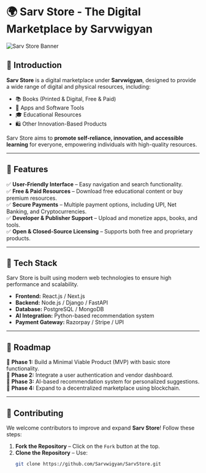 # 🌍 Sarv Store - The Digital Marketplace by Sarvwigyan

![Sarv Store Banner](https://yourimageurl.com/banner.png)  

## 🚀 Introduction  

**Sarv Store** is a digital marketplace under **Sarvwigyan**, designed to provide a wide range of digital and physical resources, including:  
- 📚 Books (Printed & Digital, Free & Paid)  
- 📱 Apps and Software Tools  
- 🎓 Educational Resources  
- 🛍️ Other Innovation-Based Products  

Sarv Store aims to **promote self-reliance, innovation, and accessible learning** for everyone, empowering individuals with high-quality resources.  

---

## 🌟 Features  

✅ **User-Friendly Interface** – Easy navigation and search functionality.  
✅ **Free & Paid Resources** – Download free educational content or buy premium resources.  
✅ **Secure Payments** – Multiple payment options, including UPI, Net Banking, and Cryptocurrencies.  
✅ **Developer & Publisher Support** – Upload and monetize apps, books, and tools.  
✅ **Open & Closed-Source Licensing** – Supports both free and proprietary products.  

---

## 🔧 Tech Stack  

Sarv Store is built using modern web technologies to ensure high performance and scalability.  

- **Frontend:** React.js / Next.js  
- **Backend:** Node.js / Django / FastAPI  
- **Database:** PostgreSQL / MongoDB  
- **AI Integration:** Python-based recommendation system  
- **Payment Gateway:** Razorpay / Stripe / UPI  

---

## 🎯 Roadmap  

📌 **Phase 1:** Build a Minimal Viable Product (MVP) with basic store functionality.  
📌 **Phase 2:** Integrate a user authentication and vendor dashboard.  
📌 **Phase 3:** AI-based recommendation system for personalized suggestions.  
📌 **Phase 4:** Expand to a decentralized marketplace using blockchain.  

---

## 🤝 Contributing  

We welcome contributors to improve and expand **Sarv Store**! Follow these steps:  

1. **Fork the Repository** – Click on the `Fork` button at the top.  
2. **Clone the Repository** – Use:  
   ```sh
   git clone https://github.com/Sarvwigyan/SarvStore.git
